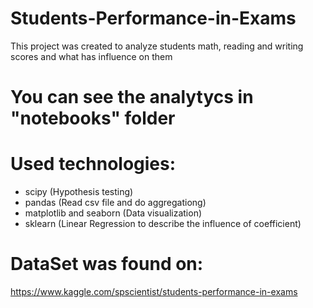 # Students-Performance-in-Exams
This project was created to analyze students math, reading and writing scores and what has influence on them
# You can see the analytycs in "notebooks" folder
# Used technologies:
- scipy (Hypothesis testing)
- pandas (Read csv file and do aggregationg)
- matplotlib and seaborn (Data visualization)
- sklearn (Linear Regression to describe the influence of coefficient)
# DataSet was found on:
https://www.kaggle.com/spscientist/students-performance-in-exams
